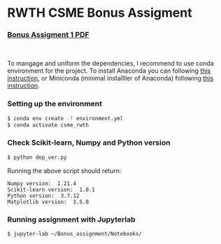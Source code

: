 # RWTH CSME Bonus Assigment

### [Bonus Assigment 1 PDF](./CSME2-WS2122-BonusPointAssignment1-1.pdf)
<br>

To mangage and uniform the dependencies, I recommend to use conda environment for the project.
To install Anaconda you can following [this instruction](https://docs.anaconda.com/anaconda/install/index.html), or Miniconda (minimal installller of Anaconda) following [this instruction](https://docs.conda.io/en/latest/miniconda.html#).

### Setting up the environment
```bash
$ conda env create -f environment.yml
$ conda activate csme_rwth
```

### Check Scikit-learn, Numpy and Python version
```bash
$ python dep_ver.py
```

Running the above script should return:

```console
Numpy version:  1.21.4
Scikit-learn version:  1.0.1
Python version:  3.7.12
Matplotlib version:  3.5.0
```

### Running assignment with Jupyterlab
```console
$ jupyter-lab ~/Bonus_assignment/Notebooks/
```

